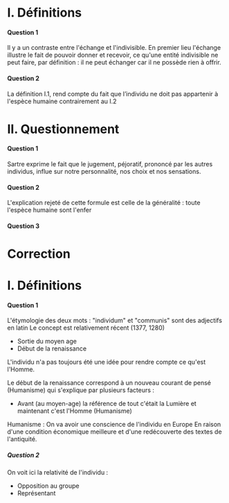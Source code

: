 # I. Définitions
#### Question 1
Il y a un contraste entre l'échange et l'indivisible. En premier lieu l'échange illustre le fait de pouvoir donner et recevoir, ce qu'une entité indivisible ne peut faire, par définition : il ne peut échanger car il ne possède rien à offrir. 

#### Question 2
La définition $\text{I}.1$, rend compte du fait que l’individu ne doit pas appartenir à l'espèce humaine contrairement au $\text{I}.2$

# II. Questionnement
#### Question 1
Sartre exprime le fait que le jugement, péjoratif, prononcé par les autres individus, influe sur notre personnalité, nos choix et nos sensations. 

#### Question 2
L'explication rejeté de cette formule est celle de la généralité : toute l'espèce humaine sont l'enfer

#### Question 3


# Correction
# I. Définitions
#### Question 1
L'étymologie des deux mots : "individum" et "communis" sont des adjectifs en latin
Le concept est relativement récent (1377, 1280)
- Sortie du moyen age
- Début de la renaissance

L'individu n'a pas toujours été une idée pour rendre compte ce qu'est l'Homme. 

Le début de la renaissance correspond à un nouveau courant de pensé (Humanisme) qui s'explique par plusieurs facteurs : 
- Avant (au moyen-age) la référence de tout c'était la Lumière et maintenant c'est l'Homme (Humanisme)

Humanisme : On va avoir une conscience de l'individu en Europe
En raison d'une condition économique meilleure et d'une redécouverte des textes de l'antiquité. 

##### Question 2
On voit ici la relativité de l'individu : 
- Opposition au groupe
- Représentant 